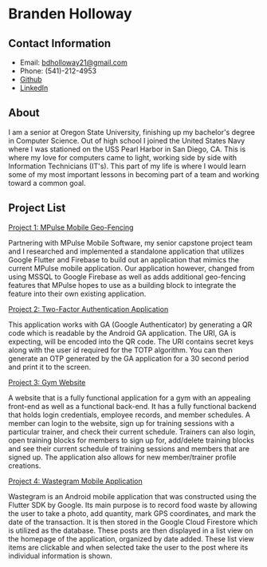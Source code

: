 # Branden Holloway

## Contact Information
   - Email: bdholloway21@gmail.com
   - Phone: (541)-212-4953
   - [Github](https://github.com/bdholloway)
   - [LinkedIn](https://www.linkedin.com/in/branden-holloway-28a979119/)


## About
   I am a senior at Oregon State University, finishing up my bachelor's degree in Computer Science. Out of high school
   I joined the United States Navy where I was stationed on the USS Pearl Harbor in San Diego, CA. This is where my love 
   for computers came to light, working side by side with Information Technicians (IT's). This part of my life is where I would
   learn some of my most important lessons in becoming part of a team and working toward a common goal.

## Project List
   [Project 1: MPulse Mobile Geo-Fencing](https://github.com/bdholloway/CS461/tree/master/Test/testflutter)
   
   Partnering with MPulse Mobile Software, my senior capstone project team and I researched and implemented a standalone application that utilizes Google Flutter and Firebase to    build out an application that mimics the current MPulse mobile application. Our application however, changed from using MSSQL to Google Firebase as well as adds additional      geo-fencing features that MPulse hopes to use as a building block to integrate the feature into their own existing application.

   [Project 2: Two-Factor Authentication  Application](https://github.com/bdholloway/CS370) 
   
   This application works with GA (Google Authenticator) by generating a QR code which is readable
   by the Android GA application. The URI, GA is expecting, will be encoded into the QR code. The URI
   contains secret keys along with the user id required for the TOTP algorithm. You can then generate
   an OTP generated by the GA application for a 30 second period and print it to the screen.  


   [Project 3: Gym Website](https://github.com/bdholloway/CS340Project)
   
   A website that is a fully functional application for a gym with an appealing front-end as well as a functional 
   back-end. It has a fully functional backend that holds login credentials, employee records, and member schedules. 
   A member can login to the website, sign up for training sessions with a particular trainer, and check their 
   current schedule. Trainers can also login, open training blocks for members to sign up for, add/delete 
   training blocks and see their current schedule of training sessions and members that are signed up. The application
   also allows for new member/trainer profile creations. 


   [Project 4: Wastegram Mobile Application](https://github.com/bdholloway/CS492)
   
   Wastegram is an Android mobile application that was constructed using the Flutter SDK by Google. Its main purpose
   is to record food waste by allowing the user to take a photo, add quantity, mark GPS coordinates, and mark the date
   of the transaction. It is then stored in the Google Cloud Firestore which is utilized as the database. These posts
   are then displayed in a list view on the homepage of the application, organized by date added. These list view items
   are clickable and when selected take the user to the post where its individual information is shown. 

